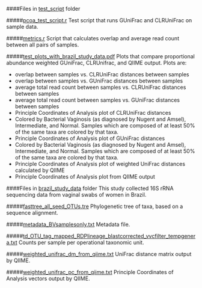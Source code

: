 ####Files in [test_script](clr_vs_proportion_unifrac/brazil_study_test) folder

#####[pcoa_test_script.r](clr_vs_proportion_unifrac/brazil_study_test/pcoa_test_script.r)
Test script that runs GUniFrac and CLRUniFrac on sample data.

#####[metrics.r](clr_vs_proportion_unifrac/brazil_study_test/metrics.r)
Script that calculates overlap and average read count between all pairs of samples.

#####[test_plots_with_brazil_study_data.pdf](clr_vs_proportion_unifrac/brazil_study_test/test_plots_with_brazil_study_data.pdf)
Plots that compare proportional abundance weighted GUniFrac, CLRUnifrac, and QIIME output. Plots are:
* overlap between samples vs. CLRUniFrac distances between samples
* overlap between samples vs. GUniFrac distances between samples
* average total read count between samples vs. CLRUniFrac distances between samples
* average total read count between samples vs. GUniFrac distances between samples
* Principle Coordinates of Analysis plot of CLRUniFrac distances
* Colored by Bacterial Vaginosis (as diagnosed by Nugent and Amsel), Intermediate, and Normal. Samples which are composed of at least 50% of the same taxa are colored by that taxa.
* Principle Coordinates of Analysis plot of GUniFrac distances
* Colored by Bacterial Vaginosis (as diagnosed by Nugent and Amsel), Intermediate, and Normal. Samples which are composed of at least 50% of the same taxa are colored by that taxa.
* Principle Coordinates of Analysis plot of weighted UniFrac distances calculated by QIIME
* Principle Coordinates of Analysis plot from QIIME output

####Files in [brazil_study_data](clr_vs_proportion_unifrac/brazil_study_test/brazil_study_data) folder
This study collected 16S rRNA sequencing data from vaginal swabs of women in Brazil.

#####[fasttree_all_seed_OTUs.tre](clr_vs_proportion_unifrac/brazil_study_test/brazil_study_data/fasttree_all_seed_OTUs.tre)
Phylogenetic tree of taxa, based on a sequence alignment.

#####[metadata_BVsamplesonly.txt](clr_vs_proportion_unifrac/brazil_study_test/brazil_study_data/metadata_BVsamplesonly.txt)
Metadata file.

#####[td_OTU_tag_mapped_RDPlineage_blastcorrected_vvcfilter_tempgenera.txt](clr_vs_proportion_unifrac/brazil_study_test/brazil_study_data/td_OTU_tag_mapped_RDPlineage_blastcorrected_vvcfilter_tempgenera.txt)
Counts per sample per operational taxonomic unit.

#####[weighted_unifrac_dm_from_qiime.txt](clr_vs_proportion_unifrac/brazil_study_test/brazil_study_data/weighted_unifrac_dm_from_qiime.txt)
UniFrac distance matrix output by QIIME.

#####[weighted_unifrac_pc_from_qiime.txt](clr_vs_proportion_unifrac/brazil_study_test/brazil_study_data/weighted_unifrac_pc_from_qiime.txt)
Principle Coordinates of Analysis vectors output by QIIME.
